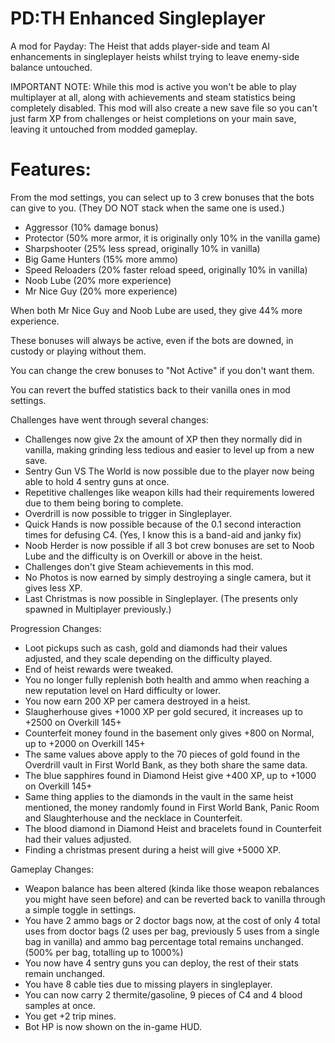 # PD:TH Enhanced Singleplayer
A mod for Payday: The Heist that adds player-side and team AI enhancements in singleplayer heists whilst trying to leave enemy-side balance untouched.

IMPORTANT NOTE: While this mod is active you won't be able to play multiplayer at all, along with achievements and steam statistics being completely disabled. This mod will also create a new save file so you can't just farm XP from challenges or heist completions on your main save, leaving it untouched from modded gameplay.

# Features:
  
From the mod settings, you can select up to 3 crew bonuses that the bots can give to you. (They DO NOT stack when the same one is used.)
- Aggressor (10% damage bonus)
- Protector (50% more armor, it is originally only 10% in the vanilla game)
- Sharpshooter (25% less spread, originally 10% in vanilla)
- Big Game Hunters (15% more ammo)
- Speed Reloaders (20% faster reload speed, originally 10% in vanilla)
- Noob Lube (20% more experience)
- Mr Nice Guy (20% more experience)

When both Mr Nice Guy and Noob Lube are used, they give 44% more experience.

These bonuses will always be active, even if the bots are downed, in custody or playing without them.

You can change the crew bonuses to "Not Active" if you don't want them.

You can revert the buffed statistics back to their vanilla ones in mod settings.

Challenges have went through several changes:
- Challenges now give 2x the amount of XP then they normally did in vanilla, making grinding less tedious and easier to level up from a new save.
- Sentry Gun VS The World is now possible due to the player now being able to hold 4 sentry guns at once.
- Repetitive challenges like weapon kills had their requirements lowered due to them being boring to complete.
- Overdrill is now possible to trigger in Singleplayer.
- Quick Hands is now possible because of the 0.1 second interaction times for defusing C4. (Yes, I know this is a band-aid and janky fix)
- Noob Herder is now possible if all 3 bot crew bonuses are set to Noob Lube and the difficulty is on Overkill or above in the heist.
- Challenges don't give Steam achievements in this mod.
- No Photos is now earned by simply destroying a single camera, but it gives less XP.
- Last Christmas is now possible in Singleplayer. (The presents only spawned in Multiplayer previously.)

Progression Changes:
- Loot pickups such as cash, gold and diamonds had their values adjusted, and they scale depending on the difficulty played.
- End of heist rewards were tweaked.
- You no longer fully replenish both health and ammo when reaching a new reputation level on Hard difficulty or lower.
- You now earn 200 XP per camera destroyed in a heist.
- Slaugherhouse gives +1000 XP per gold secured, it increases up to +2500 on Overkill 145+
- Counterfeit money found in the basement only gives +800 on Normal, up to +2000 on Overkill 145+
- The same values above apply to the 70 pieces of gold found in the Overdrill vault in First World Bank, as they both share the same data.
- The blue sapphires found in Diamond Heist give +400 XP, up to +1000 on Overkill 145+
- Same thing applies to the diamonds in the vault in the same heist mentioned, the money randomly found in First World Bank, Panic Room and Slaughterhouse and the necklace in Counterfeit.
- The blood diamond in Diamond Heist and bracelets found in Counterfeit had their values adjusted.
- Finding a christmas present during a heist will give +5000 XP.

Gameplay Changes:
- Weapon balance has been altered (kinda like those weapon rebalances you might have seen before) and can be reverted back to vanilla through a simple toggle in settings.
- You have 2 ammo bags or 2 doctor bags now, at the cost of only 4 total uses from doctor bags (2 uses per bag, previously 5 uses from a single bag in vanilla) and ammo bag percentage total remains unchanged. (500% per bag, totalling up to 1000%)
- You now have 4 sentry guns you can deploy, the rest of their stats remain unchanged.
- You have 8 cable ties due to missing players in singleplayer.
- You can now carry 2 thermite/gasoline, 9 pieces of C4 and 4 blood samples at once.
- You get +2 trip mines.
- Bot HP is now shown on the in-game HUD.
